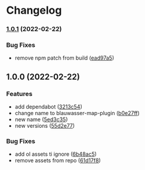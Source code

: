 # Changelog

### [1.0.1](https://github.com/jansinger/blauwasser-map-plugin/compare/v1.0.0...v1.0.1) (2022-02-22)


### Bug Fixes

* remove npm patch from build ([ead97a5](https://github.com/jansinger/blauwasser-map-plugin/commit/ead97a59c95862b609cd4afcb768f46ead6fa47a))

## 1.0.0 (2022-02-22)


### Features

* add dependabot ([3213c54](https://github.com/jansinger/blauwasser-map-plugin/commit/3213c546f62108e714f9c60afa7b791a10f75ad1))
* change name to blauwasser-map-plugin ([b0e27ff](https://github.com/jansinger/blauwasser-map-plugin/commit/b0e27ff91b72d1aa38f654b436517bf79f0369c4))
* new name ([5ed3c35](https://github.com/jansinger/blauwasser-map-plugin/commit/5ed3c35b2d9f36a1e1c58a731bb4d20b1441c28e))
* new versions ([55d2e77](https://github.com/jansinger/blauwasser-map-plugin/commit/55d2e77981ea4baccfd45702c59f047a7062af15))


### Bug Fixes

* add ol assets ti ignore ([6b48ac5](https://github.com/jansinger/blauwasser-map-plugin/commit/6b48ac5fa8057773d5cb1c5e07aa0f375a3f8e1b))
* remove assets from repo ([61d17f8](https://github.com/jansinger/blauwasser-map-plugin/commit/61d17f8970aea78aef5c565819142b754c918f55))
